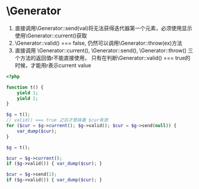
# \Generator

1. 直接调用\Generator::send(val)将无法获得迭代器第一个元素，必须使用显示使用\Generator::current()获取
2. \Generator::valid() === false, 仍然可以调用\Generator::throw(ex)方法
3. 直接调用 \Generator::current(), \Generator::send(), \Generator::throw()
三个方法的返回值r不能直接使用，
只有在判断\Generator::valid() === true的时候，才能用r表示current value


```php
<?php

function t() {
    yield 1;
    yield 2;
}

$g = t();
// valid() === true 之后才意味着 $cur有效
for ($cur = $g->current(); $g->valid(); $cur = $g->send(null)) {
    var_dump($cur);
}

$g = t();

$cur = $g->current();
if ($g->valid()) { var_dump($cur); }

$cur = $g->send(1);
if ($g->valid()) { var_dump($cur); }
```


